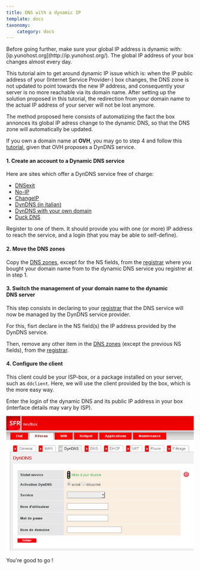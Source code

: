 ```yaml
---
title: DNS with a dynamic IP
template: docs
taxonomy:
    category: docs
---
```


<div class="alert alert-warning">Before going further, make sure your global IP address is dynamic with: [ip.yunohost.org](http://ip.yunohost.org/). The global IP address of your box changes almost every day.</div>

This tutorial aim to get around dynamic IP issue which is: when the IP public address of your (Internet Service Provider-) box changes, the DNS zone is not updated to point towards the new IP address, and consequently your server is no more reachable via its domain name. After setting up the solution proposed in this tutorial, the redirection from your domain name to the actual IP address of your server will not be lost anymore.

The method proposed here consists of automatizing the fact the box annonces its global IP adress change to the dynamic DNS, so that the DNS zone will automatically be updated.

If you own a domain name at **OVH**, you may go to step 4 and follow this [tutorial](/OVH), given that OVH proposes a DynDNS service.

#### 1. Create an account to a Dynamic DNS service
Here are sites which offer a DynDNS service free of charge:
* [DNSexit](https://www.dnsexit.com/Direct.sv?cmd=dynDns)
* [No-IP](https://www.noip.com/remote-access)
* [ChangeIP](https://changeip.com)
* [DynDNS (in italian)](https://dyndns.it)
* [DynDNS with your own domain](https://github.com/jodumont/DynDNS-with-HE.NET)
* [Duck DNS](https://www.duckdns.org/)

Register to one of them. It should provide you with one (or more) IP address to reach the service, and a login (that you may be able to self-define).

#### 2. Move the DNS zones
Copy the [DNS zones](dns_config), except for the NS fields, from the [registrar](/registrar) where you bought your domain name from to the dynamic DNS service you registrer at in step 1.

#### 3. Switch the management of your domain name to the dynamic DNS server
This step consists in declaring to your [registrar](/registrar) that the DNS service will now be managed by the DynDNS service provider. 

For this, fisrt declare in the NS field(s) the IP address provided by the DynDNS service.

Then, remove any other item in the [DNS zones](dns_config) (except the previous NS fields), from the [registrar](/registrar).

#### 4. Configure the client
This client could be your ISP-box, or a package installed on your server, such as `ddclient`.
Here, we will use the client provided by the box, which is the more easy way.

Enter the login of the dynamic DNS and its public IP address in your box (interface details may vary by ISP).

<img src="/images/dns_dynamic-ip_box_conf.png" width=600>

You're good to go !
